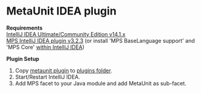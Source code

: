 # MetaUnit IDEA plugin
<b>Requirements</b><br/>
<a target=_blank href="https://www.jetbrains.com/idea/download/">IntelliJ IDEA Ultimate/Community Edition v14.1.x</a><br/>
<a target=_blank href="https://www.jetbrains.com/mps/download/">MPS IntelliJ IDEA plugin v3.2.3</a> (or install 'MPS BaseLanguage support' and 'MPS Core' <a target=_blank href="https://www.jetbrains.com/phpstorm/help/installing-updating-and-uninstalling-repository-plugins.html">within IntelliJ IDEA</a>)

<b>Plugin Setup</b><br/>
1. Copy <a href="https://github.com/pfumi/metaunit-plugin/tree/master/plugin">metaunit plugin</a> to <a target=_blank href="https://www.jetbrains.com/idea/help/directories-used-by-intellij-idea-to-store-settings-caches-plugins-and-logs.html">plugins folder</a>.<br/>
2. Start/Restart IntelliJ IDEA.<br/>
3. Add MPS facet to your Java module and add MetaUnit as sub-facet.<br/>
